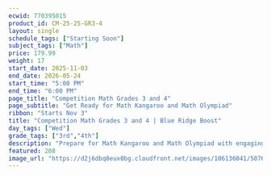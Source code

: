 ```yaml
---
ecwid: 770395015
product_id: CM-25-25-GR3-4
layout: single
schedule_tags: ["Starting Soon"]
subject_tags: ["Math"]
price: 179.99
weight: 17
start_date: 2025-11-03
end_date: 2026-05-24
start_time: "5:00 PM"
end_time: "6:00 PM"
page_title: "Competition Math Grades 3 and 4"
page_subtitle: "Get Ready for Math Kangaroo and Math Olympiad"
ribbon: "Starts Nov 3"
title: "Competition Math Grades 3 and 4 | Blue Ridge Boost"
day_tags: ["Wed"]
grade_tags: ["3rd","4th"]
description: "Prepare for Math Kangaroo and Math Olympiad with engaging competition math for grades 3–4. Build problem-solving speed, logic, and confidence at Blue Ridge Boost. Charlottesville, VA. Contact (434) 260-0636 or nora@blueridgeboost.com ." 
featured: 208
image_url: "https://d2j6dbq0eux0bg.cloudfront.net/images/106136041/5076126970.png"
---
```

